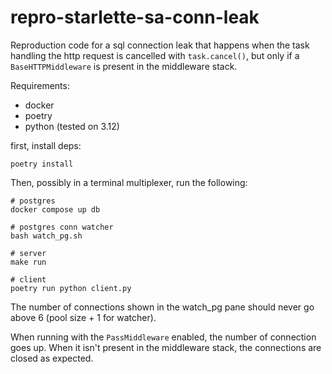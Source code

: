 # repro-starlette-sa-conn-leak

Reproduction code for a sql connection leak that happens when the task handling the http request is cancelled with `task.cancel()`, but only if a `BaseHTTPMiddleware` is present in the middleware stack.

Requirements:
- docker
- poetry
- python (tested on 3.12)


first, install deps:
```
poetry install
```

Then, possibly in a terminal multiplexer, run the following:

```
# postgres
docker compose up db

# postgres conn watcher
bash watch_pg.sh

# server
make run

# client
poetry run python client.py
```

The number of connections shown in the watch_pg pane should never go above 6 (pool size + 1 for watcher).

When running with the `PassMiddleware` enabled, the number of connection goes up.
When it isn't present in the middleware stack, the connections are closed as expected.

